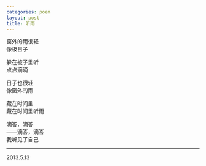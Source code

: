 ```yaml
---
categories: poem
layout: post
title: 听雨
---
```


窗外的雨很轻  
像极日子  

躲在被子里听  
点点滴滴  

日子也很轻  
像窗外的雨  

藏在时间里  
藏在时间里听雨  

滴答，滴答  
——滴答，滴答  
我听见了自己  

<hr/> 
2013.5.13
